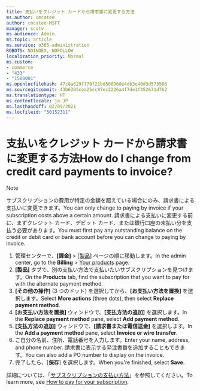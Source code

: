 ```yaml
---
title: 支払いをクレジット カードから請求書に変更する方法
ms.author: cmcatee
author: cmcatee-MSFT
manager: scotv
ms.audience: Admin
ms.topic: article
ms.service: o365-administration
ROBOTS: NOINDEX, NOFOLLOW
localization_priority: Normal
ms.custom:
- commerce
- "433"
- "1500001"
ms.openlocfilehash: 47c8a629f770f21bd508968e4db3e40d3d573506
ms.sourcegitcommit: 43b6305cea25cc87ec2226a4f7de1f452671d762
ms.translationtype: HT
ms.contentlocale: ja-JP
ms.lasthandoff: 02/09/2021
ms.locfileid: "50152311"
---
```

# <a name="how-do-i-change-from-credit-card-payments-to-invoice"></a><span data-ttu-id="54b3c-102">支払いをクレジット カードから請求書に変更する方法</span><span class="sxs-lookup"><span data-stu-id="54b3c-102">How do I change from credit card payments to invoice?</span></span>

> [!NOTE]
> <span data-ttu-id="54b3c-103">サブスクリプションの費用が特定の金額を超えている場合にのみ、請求書による支払いに変更できます。</span><span class="sxs-lookup"><span data-stu-id="54b3c-103">You can only change to paying by invoice if your subscription costs above a certain amount.</span></span> <span data-ttu-id="54b3c-104">請求書による支払いに変更する前に、まずクレジット カード、デビット カード、または銀行口座の未払い分を支払う必要があります。</span><span class="sxs-lookup"><span data-stu-id="54b3c-104">You must first pay any outstanding balance on the credit or debit card or bank account before you can change to paying by invoice.</span></span>

1. <span data-ttu-id="54b3c-105">管理センターで、**[課金]** > [[製品]](https://go.microsoft.com/fwlink/p/?linkid=842054) ページの順に移動します。</span><span class="sxs-lookup"><span data-stu-id="54b3c-105">In the admin center, go to the **Billing** > [Your products](https://go.microsoft.com/fwlink/p/?linkid=842054) page.</span></span>
2. <span data-ttu-id="54b3c-106">**[製品]** タブで、別の支払い方法で支払いたいサブスクリプションを見つけます。</span><span class="sxs-lookup"><span data-stu-id="54b3c-106">On the **Products** tab, find the subscription that you want to pay for with the alternate payment method.</span></span>
3. <span data-ttu-id="54b3c-107">**[その他の操作]** (3 つのドット) を選択してから、**[お支払い方法を置換]** を選択します。</span><span class="sxs-lookup"><span data-stu-id="54b3c-107">Select **More actions** (three dots), then select **Replace payment method**.</span></span>
4. <span data-ttu-id="54b3c-108">**[お支払い方法を置換]** ウィンドウで、**[支払方法の追加]** を選択します。</span><span class="sxs-lookup"><span data-stu-id="54b3c-108">In the **Replace payment method** pane, select **Add payment method**.</span></span>
5. <span data-ttu-id="54b3c-109">**[支払方法の追加]** ウィンドウで、**[請求書または電信送金]** を選択します。</span><span class="sxs-lookup"><span data-stu-id="54b3c-109">In the **Add a payment method** pane, select **Invoice or wire transfer**.</span></span>
6. <span data-ttu-id="54b3c-110">ご自分の名前、住所、電話番号を入力します。</span><span class="sxs-lookup"><span data-stu-id="54b3c-110">Enter your name, address, and phone number.</span></span> <span data-ttu-id="54b3c-111">請求書に表示する発注書番を追加することもできます。</span><span class="sxs-lookup"><span data-stu-id="54b3c-111">You can also add a PO number to display on the invoice.</span></span>
7. <span data-ttu-id="54b3c-112">完了したら、[**保存**] を選択します。</span><span class="sxs-lookup"><span data-stu-id="54b3c-112">When you're finished, select **Save**.</span></span>

<span data-ttu-id="54b3c-113">詳細については、「[サブスクリプションの支払い方法](https://docs.microsoft.com/microsoft-365/commerce/billing-and-payments/pay-for-your-subscription)」を参照してください。</span><span class="sxs-lookup"><span data-stu-id="54b3c-113">To learn more, see [How to pay for your subscription](https://docs.microsoft.com/microsoft-365/commerce/billing-and-payments/pay-for-your-subscription).</span></span>